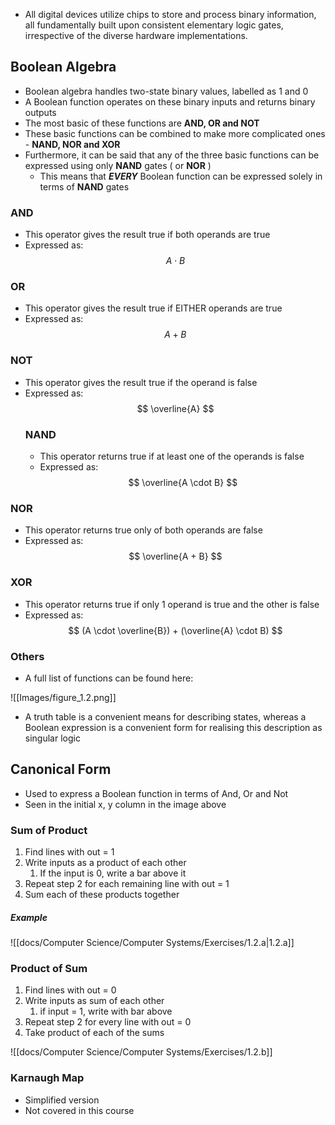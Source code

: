 - All digital devices utilize chips to store and process binary information, all fundamentally built upon consistent elementary logic gates, irrespective of the diverse hardware implementations.

## Boolean Algebra
- Boolean algebra handles two-state binary values, labelled as 1 and 0
- A Boolean function operates on these binary inputs and returns binary outputs
- The most basic of these functions are **AND, OR and NOT**
- These basic functions can be combined to make more complicated ones - **NAND, NOR and XOR**
- Furthermore, it can be said that any of the three basic functions can be expressed using only **NAND** gates ( or **NOR** )
	- This means that ***EVERY*** Boolean function can be expressed solely in terms of **NAND** gates

### AND
- This operator gives the result true if both operands are true
- Expressed as: $$ A \cdot B $$
### OR
- This operator gives the result true if EITHER operands are true
- Expressed as: $$ A + B $$
### NOT
- This operator gives the result true if the operand is false
- Expressed as: $$ \overline{A} $$
  ### NAND
  - This operator returns true if at least one of the operands is false
  - Expressed as:$$ \overline{A \cdot B} $$
### NOR
- This operator returns true only of both operands are false
- Expressed as: $$ \overline{A + B} $$
### XOR
- This operator returns true if only 1 operand is true and the other is false
- Expressed as: $$ (A \cdot \overline{B}) + (\overline{A} \cdot B) $$
### Others
- A full list of functions can be found here:

![[Images/figure_1.2.png]]

- A truth table is a convenient means for describing states, whereas a Boolean expression is a convenient form for realising this description as singular logic

## Canonical Form
- Used to express a Boolean function in terms of And, Or and Not
- Seen in the initial x, y column in the image above

### Sum of Product
1. Find lines with out = 1
2. Write inputs as a product of each other
	1. If the input is 0, write a bar above it
3. Repeat step 2 for each remaining line with out = 1
4. Sum each of these products together

##### Example

![[docs/Computer Science/Computer Systems/Exercises/1.2.a|1.2.a]]

### Product of Sum
1. Find lines with out = 0
2. Write inputs as sum of each other
	1. if input = 1, write with bar above
3. Repeat step 2 for every line with out = 0
4. Take product of each of the sums

![[docs/Computer Science/Computer Systems/Exercises/1.2.b]]

### Karnaugh Map
- Simplified version
- Not covered in this course